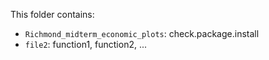 This folder contains:

- `Richmond_midterm_economic_plots`: check.package.install
- `file2`: function1, function2, ...
